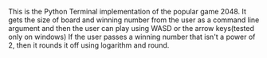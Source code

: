 This is the Python Terminal implementation of the popular game 2048.
It gets the size of board and winning number from the user as a command line argument
and then the user can play using WASD or the arrow keys(tested only on windows)
If the user passes a winning number that isn't a power of 2, then it rounds it off using logarithm and round.
